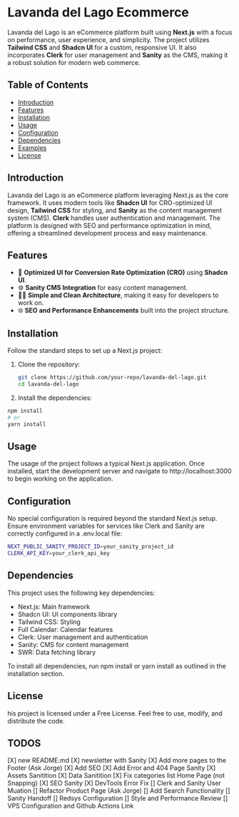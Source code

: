 # Lavanda del Lago Ecommerce

Lavanda del Lago is an eCommerce platform built using **Next.js** with a focus on performance, user experience, and simplicity. The project utilizes **Tailwind CSS** and **Shadcn UI** for a custom, responsive UI. It also incorporates **Clerk** for user management and **Sanity** as the CMS, making it a robust solution for modern web commerce.

## Table of Contents
- [Introduction](#introduction)
- [Features](#features)
- [Installation](#installation)
- [Usage](#usage)
- [Configuration](#configuration)
- [Dependencies](#dependencies)
- [Examples](#examples)
- [License](#license)

## Introduction
Lavanda del Lago is an eCommerce platform leveraging Next.js as the core framework. It uses modern tools like **Shadcn UI** for CRO-optimized UI design, **Tailwind CSS** for styling, and **Sanity** as the content management system (CMS). **Clerk** handles user authentication and management. The platform is designed with SEO and performance optimization in mind, offering a streamlined development process and easy maintenance.

## Features
- 🤑 **Optimized UI for Conversion Rate Optimization (CRO)** using **Shadcn UI**.
- ⚙️ **Sanity CMS Integration** for easy content management.
- 👨‍💻 **Simple and Clean Architecture**, making it easy for developers to work on.
- 🌐 **SEO and Performance Enhancements** built into the project structure.

## Installation
Follow the standard steps to set up a Next.js project:

1. Clone the repository:
   ```bash
   git clone https://github.com/your-repo/lavanda-del-lago.git
   cd lavanda-del-lago
   ```
2. Install the dependencies:
  ```bash	 
  npm install
  # or
  yarn install
  ```

## Usage
The usage of the project follows a typical Next.js application. Once installed, start the development server and navigate to http://localhost:3000 to begin working on the application.

## Configuration
No special configuration is required beyond the standard Next.js setup. Ensure environment variables for services like Clerk and Sanity are correctly configured in a .env.local file:
  ```bash	 
  NEXT_PUBLIC_SANITY_PROJECT_ID=your_sanity_project_id
  CLERK_API_KEY=your_clerk_api_key
  ```

## Dependencies
This project uses the following key dependencies:

- Next.js: Main framework
- Shadcn UI: UI components library
- Tailwind CSS: Styling
- Full Calendar: Calendar features
- Clerk: User management and authentication
- Sanity: CMS for content management
- SWR: Data fetching library

To install all dependencies, run npm install or yarn install as outlined in the installation section.

## License
his project is licensed under a Free License. Feel free to use, modify, and distribute the code.

## TODOS
[X] new README.md
[X] newsletter with Sanity
[X] Add more pages to the Footer (Ask Jorge)
[X] Add SEO
[X] Add Error and 404 Page Sanity
[X] Assets Sanitition
[X] Data Sanitition
[X] Fix categories list Home Page (not Snapping)
[X] SEO Sanity
[X] DevTools Error Fix
[] Clerk and Sanity User Muation
[] Refactor Product Page (Ask Jorge)
[] Add Search Functionality
[] Sanity Handoff
[] Redsys Configuration
[] Style and Performance Review
[] VPS Configuration and Github Actions Link